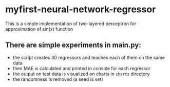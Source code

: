 # myfirst-neural-network-regressor

This is a simple implementation of two-layered perceptron for approximation of sin(x) function

## There are simple experiments in main.py:
- the script creates 30 regressors and teaches each of them on the same data
- then MAE is calculated and printed in console for each regressor
- the output on test data is visualized on charts in `charts` directory
- the randomness is removed (a seed is set)
